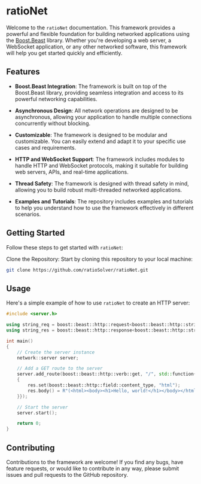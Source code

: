 # ratioNet

Welcome to the `ratioNet` documentation. This framework provides a powerful and flexible foundation for building networked applications using the [Boost.Beast](https://github.com/boostorg/beast) library. Whether you're developing a web server, a WebSocket application, or any other networked software, this framework will help you get started quickly and efficiently.

## Features

- **Boost.Beast Integration**: The framework is built on top of the Boost.Beast library, providing seamless integration and access to its powerful networking capabilities.

- **Asynchronous Design**: All network operations are designed to be asynchronous, allowing your application to handle multiple connections concurrently without blocking.

- **Customizable**: The framework is designed to be modular and customizable. You can easily extend and adapt it to your specific use cases and requirements.

- **HTTP and WebSocket Support**: The framework includes modules to handle HTTP and WebSocket protocols, making it suitable for building web servers, APIs, and real-time applications.

- **Thread Safety**: The framework is designed with thread safety in mind, allowing you to build robust multi-threaded networked applications.

- **Examples and Tutorials**: The repository includes examples and tutorials to help you understand how to use the framework effectively in different scenarios.

## Getting Started
Follow these steps to get started with `ratioNet`:

Clone the Repository: Start by cloning this repository to your local machine:

```bash
git clone https://github.com/ratioSolver/ratioNet.git
```

## Usage

Here's a simple example of how to use `ratioNet` to create an HTTP server:

```cpp
#include <server.h>

using string_req = boost::beast::http::request<boost::beast::http::string_body>;
using string_res = boost::beast::http::response<boost::beast::http::string_body>;

int main()
{
    // Create the server instance
    network::server server;

    // Add a GET route to the server
    server.add_route(boost::beast::http::verb::get, "/", std::function{[](const string_req &, string_res &res)
    {
        res.set(boost::beast::http::field::content_type, "html");
        res.body() = R"(<html><body><h1>Hello, world!</h1></body></html>)";
    }});

    // Start the server
    server.start();

    return 0;
}
```

## Contributing
Contributions to the framework are welcome! If you find any bugs, have feature requests, or would like to contribute in any way, please submit issues and pull requests to the GitHub repository.

